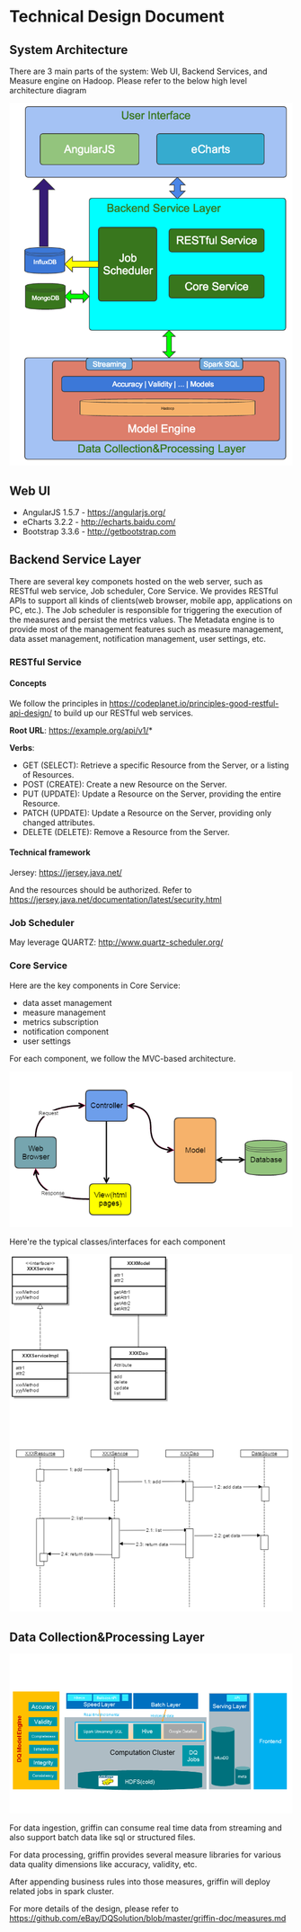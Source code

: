 <!--
Licensed to the Apache Software Foundation (ASF) under one or more
contributor license agreements.  See the NOTICE file distributed with
this work for additional information regarding copyright ownership.
The ASF licenses this file to you under the Apache License, Version 2.0
(the "License"); you may not use this file except in compliance with
the License.  You may obtain a copy of the License at

http://www.apache.org/licenses/LICENSE-2.0

Unless required by applicable law or agreed to in writing, software
distributed under the License is distributed on an "AS IS" BASIS,
WITHOUT WARRANTIES OR CONDITIONS OF ANY KIND, either express or implied.
See the License for the specific language governing permissions and
limitations under the License.
-->
# Technical Design Document


## System Architecture
There are 3 main parts of the system: Web UI, Backend Services, and Measure engine on Hadoop. Please refer to the below high level architecture diagram

![Technical Architecture Design](img/tdd/arch_design.png)

## Web UI
- AngularJS 1.5.7 - https://angularjs.org/
- eCharts 3.2.2 - http://echarts.baidu.com/
- Bootstrap 3.3.6 - http://getbootstrap.com

## Backend Service Layer
There are several key componets hosted on the web server, such as RESTful web service, Job scheduler, Core Service. We provides RESTful APIs to support all kinds of clients(web browser, mobile app, applications on PC, etc.). The Job scheduler is responsible for triggering the execution of the measures and persist the metrics values. The Metadata engine is to provide most of the management features such as measure management, data asset management, notification management, user settings, etc.

### RESTful Service
#### Concepts
We follow the principles in https://codeplanet.io/principles-good-restful-api-design/ to build up our RESTful web services.

**Root URL**: https://example.org/api/v1/*

**Verbs**:
- GET (SELECT): Retrieve a specific Resource from the Server, or a listing of Resources.
- POST (CREATE): Create a new Resource on the Server.
- PUT (UPDATE): Update a Resource on the Server, providing the entire Resource.
- PATCH (UPDATE): Update a Resource on the Server, providing only changed attributes.
- DELETE (DELETE): Remove a Resource from the Server.

#### Technical framework
Jersey: https://jersey.java.net/

And the resources should be authorized. Refer to https://jersey.java.net/documentation/latest/security.html

### Job Scheduler
May leverage QUARTZ: http://www.quartz-scheduler.org/

<TBD>

### Core Service
Here are the key components in Core Service:
- data asset management
- measure management
- metrics subscription
- notification component
- user settings

For each component, we follow the MVC-based architecture.

![MVC](img/tdd/mvc.png)

Here're the typical classes/interfaces for each component

![class_diagram](img/tdd/class_diagram.png)

## Data Collection&Processing Layer
![model_design](img/tdd/model_design.png)

For data ingestion, griffin can consume real time data from streaming and also support batch data like sql or structured files.

For data processing, griffin provides several measure libraries for various data quality dimensions like accuracy, validity, etc.

After appending business rules into those measures, griffin will deploy related jobs in spark cluster.

For more details of the design, please refer to https://github.com/eBay/DQSolution/blob/master/griffin-doc/measures.md
